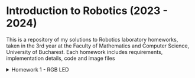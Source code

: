 # Introduction to Robotics (2023 - 2024)
This is a repository of my solutions to Robotics laboratory homeworks, taken in the 3rd year at the Faculty of Mathematics and Computer Science, University of Bucharest. Each homework includes requirements, implementation details, code and image files

<details>
  <summary>
  Homework 1 - RGB LED
  </summary>
## RGB LED with 3 potentiometers
### Components:
* 1 RGB LED
* 3 potentiometers
* 1 resistor and wires as needed
### Technical Task:
* Use a separate potentiometer for controlling each color of the RGB LED: Red,
Green, and Blue. This control must leverage digital electronics. Specifically, you need to read the potentiometer’s value with Arduino and then write a mapped value to the LED pins.
### Photo:

 </details>
